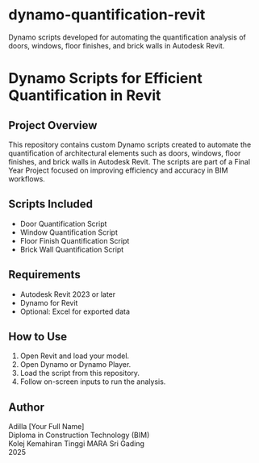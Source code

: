 # dynamo-quantification-revit

Dynamo scripts developed for automating the quantification analysis of doors, windows, floor finishes, and brick walls in Autodesk Revit. 
# Dynamo Scripts for Efficient Quantification in Revit

## Project Overview
This repository contains custom Dynamo scripts created to automate the quantification of architectural elements such as doors, windows, floor finishes, and brick walls in Autodesk Revit. The scripts are part of a Final Year Project focused on improving efficiency and accuracy in BIM workflows.

## Scripts Included
- Door Quantification Script
- Window Quantification Script
- Floor Finish Quantification Script
- Brick Wall Quantification Script

## Requirements
- Autodesk Revit 2023 or later
- Dynamo for Revit
- Optional: Excel for exported data

## How to Use
1. Open Revit and load your model.
2. Open Dynamo or Dynamo Player.
3. Load the script from this repository.
4. Follow on-screen inputs to run the analysis.

## Author
Adilla [Your Full Name]  
Diploma in Construction Technology (BIM)  
Kolej Kemahiran Tinggi MARA Sri Gading  
2025
